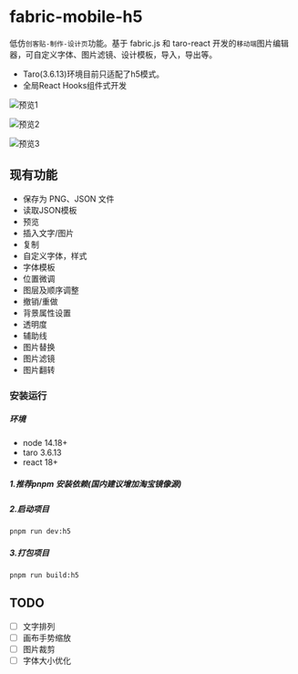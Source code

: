 

# fabric-mobile-h5

低仿`创客贴-制作-设计页`功能。基于 fabric.js 和 taro-react 开发的`移动端`图片编辑器，可自定义字体、图片滤镜、设计模板，导入，导出等。

*  Taro(3.6.13)环境目前只适配了h5模式。
*  全局React Hooks组件式开发

![预览1](https://github.com/congtaoa/fabric-mobile-h5/assets/18671378/18a13e63-08de-4de7-a5ab-bf436ba16652)

![预览2](https://github.com/congtaoa/fabric-mobile-h5/assets/18671378/3e33c6ae-9579-47cb-82b9-4fcf71350885)

![预览3](https://github.com/congtaoa/fabric-mobile-h5/assets/18671378/c244d2c1-f96a-4f5d-8281-58f23d405ea8)

## 现有功能

*   保存为 PNG、JSON 文件
*   读取JSON模板
*   预览
*   插入文字/图片
*   复制
*   自定义字体，样式
*   字体模板
*   位置微调
*   图层及顺序调整
*   撤销/重做
*   背景属性设置
*   透明度
*   辅助线
*   图片替换
*   图片滤镜
*   图片翻转


### 安装运行
##### 环境
* node 14.18+
* taro 3.6.13
* react 18+

##### 1.推荐pnpm 安装依赖(国内建议增加淘宝镜像源)

##### 2.启动项目

```
pnpm run dev:h5
```

##### 3.打包项目

```
pnpm run build:h5
```


## TODO
*   [ ] 文字排列
*   [ ] 画布手势缩放
*   [ ] 图片裁剪
*   [ ] 字体大小优化
